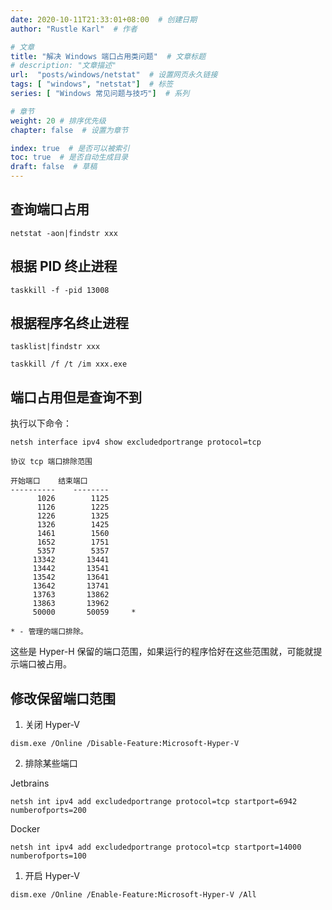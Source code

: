 ```yaml
---
date: 2020-10-11T21:33:01+08:00  # 创建日期
author: "Rustle Karl"  # 作者

# 文章
title: "解决 Windows 端口占用类问题"  # 文章标题
# description: "文章描述"
url:  "posts/windows/netstat"  # 设置网页永久链接
tags: [ "windows", "netstat"]  # 标签
series: [ "Windows 常见问题与技巧"]  # 系列

# 章节
weight: 20 # 排序优先级
chapter: false  # 设置为章节

index: true  # 是否可以被索引
toc: true  # 是否自动生成目录
draft: false  # 草稿
---
```


## 查询端口占用

```shell
netstat -aon|findstr xxx
```

## 根据 PID 终止进程

```
taskkill -f -pid 13008
```

## 根据程序名终止进程

```shell
tasklist|findstr xxx
```

```shell
taskkill /f /t /im xxx.exe
```

## 端口占用但是查询不到

执行以下命令：

```shell
netsh interface ipv4 show excludedportrange protocol=tcp
```

```
协议 tcp 端口排除范围

开始端口    结束端口
----------    --------
      1026        1125
      1126        1225
      1226        1325
      1326        1425
      1461        1560
      1652        1751
      5357        5357
     13342       13441
     13442       13541
     13542       13641
     13642       13741
     13763       13862
     13863       13962
     50000       50059     *

* - 管理的端口排除。
```

这些是 Hyper-H 保留的端口范围，如果运行的程序恰好在这些范围就，可能就提示端口被占用。

## 修改保留端口范围

1. 关闭 Hyper-V

```shell
dism.exe /Online /Disable-Feature:Microsoft-Hyper-V
```

2. 排除某些端口

Jetbrains

```shell
netsh int ipv4 add excludedportrange protocol=tcp startport=6942 numberofports=200
```

Docker

```shell
netsh int ipv4 add excludedportrange protocol=tcp startport=14000 numberofports=100
```

1. 开启 Hyper-V

```shell
dism.exe /Online /Enable-Feature:Microsoft-Hyper-V /All
```

